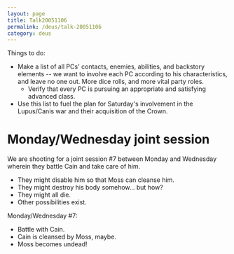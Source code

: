 ```yaml
---
layout: page
title: Talk20051106
permalink: /deus/talk-20051106
category: deus
---
```

Things to do:
* Make a list of all PCs' contacts, enemies, abilities, and backstory elements -- we want to involve each PC according to his characteristics, and leave no one out. More dice rolls, and more vital party roles.
    * Verify that every PC is pursuing an appropriate and satisfying advanced class.
* Use this list to fuel the plan for Saturday's involvement in the Lupus/Canis war and their acquisition of the Crown.


# Monday/Wednesday joint session

We are shooting for a joint session #7 between Monday and Wednesday wherein they battle Cain and take care of him.
* They might disable him so that Moss can cleanse him.
* They might destroy his body somehow... but how?
* They might all die.
* Other possibilities exist.

Monday/Wednesday #7:
* Battle with Cain.
* Cain is cleansed by Moss, maybe.
* Moss becomes undead!
